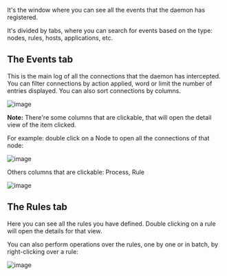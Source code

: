 It's the window where you can see all the events that the daemon has registered.

It's divided by tabs, where you can search for events based on the type: nodes, rules, hosts, applications, etc.

The Events tab
---

This is the main log of all the connections that the daemon has intercepted. You can filter connections by action applied, word or limit the number of entries displayed.
You can also sort connections by columns.

![image](https://user-images.githubusercontent.com/2742953/122284408-d4576380-ceed-11eb-8262-d691f9a9c720.png)


**Note:**
There're some columns that are clickable, that will open the detail view of the item clicked.

For example: double click on a Node to open all the connections of that node:

![image](https://user-images.githubusercontent.com/2742953/122284702-24cec100-ceee-11eb-9acb-d7aa8999182b.png)

Others columns that are clickable: Process, Rule

![image](https://user-images.githubusercontent.com/2742953/122285201-b6d6c980-ceee-11eb-9d7b-b34c16307466.png)

The Rules tab
---

Here you can see all the rules you have defined. Double clicking on a rule will open the details for that view.

You can also perform operations over the rules, one by one or in batch, by right-clicking over a rule:

![image](https://user-images.githubusercontent.com/2742953/122288895-61042080-cef2-11eb-8a90-667800956dda.png)
